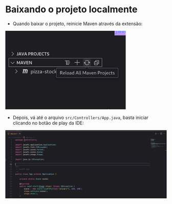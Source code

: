 # Baixando o projeto localmente

- Quando baixar o projeto, reinicie Maven através da extensão:

<img src="public/get-started-1.png">

- Depois, vá até o arquivo `src/Controllers/App.java`, basta iniciar clicando no botão de play da IDE:

<img src="public/get-starded-2.png">